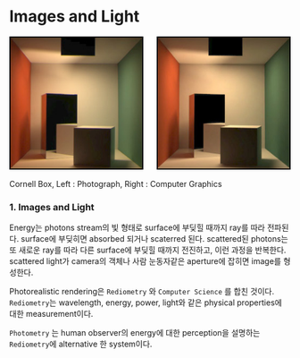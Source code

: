 # Images and Light

![Cornell Box](Images/cornell_box.png)

Cornell Box, Left : Photograph, Right : Computer Graphics

### 1. Images and Light

Energy는 photons stream의 빛 형태로 surface에 부딪힐 때까지 ray를 따라 전파된다. 
surface에 부딪히면 absorbed 되거나 scaterred 된다. scattered된 photons는 또 새로운 ray를 따라 다른 surface에 부딪힐 때까지 전진하고, 이런 과정을 반복한다.
scattered light가 camera의 객체나 사람 눈동자같은 aperture에 잡히면 image를 형성한다.

Photorealistic rendering은 `Rediometry` 와 `Computer Science` 를 합친 것이다. `Rediometry`는 wavelength, energy, power, light와 같은 physical properties에 대한 measurement이다. 

`Photometry` 는 human observer의 energy에 대한 perception을 설명하는 `Rediometry`에 alternative 한 system이다.